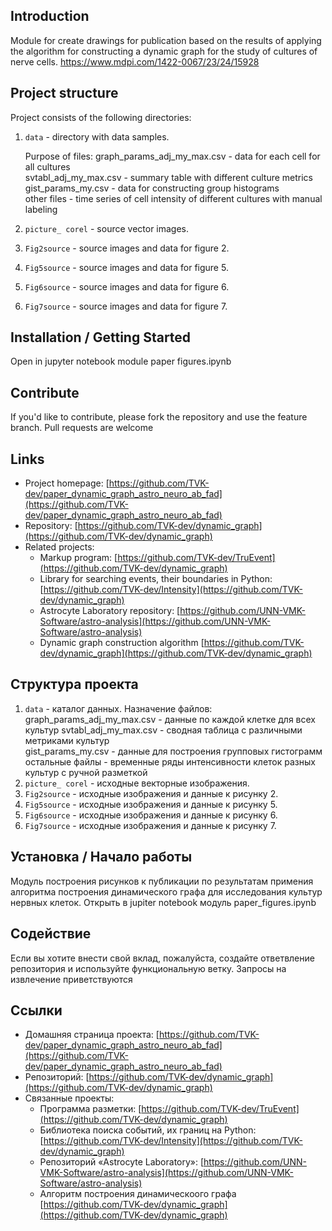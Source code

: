 ## Introduction

Module for create drawings for publication based on the results of applying the algorithm for constructing a dynamic graph for the study of cultures of nerve cells.
https://www.mdpi.com/1422-0067/23/24/15928

## Project structure

Project consists of the following directories:  

  1. `data` - directory with data samples.  
  
      Purpose of files: 
      graph_params_adj_my_max.csv   - data for each cell for all cultures  
      svtabl_adj_my_max.csv         - summary table with different culture metrics  
      gist_params_my.csv            - data for constructing group histograms  
      other files - time series of cell intensity of different cultures with manual labeling  
  
  2. `picture_ corel` - source vector images.
  3. `Fig2source` - source images and data for figure 2.  
  4. `Fig5source` - source images and data for figure 5.  
  3. `Fig6source` - source images and data for figure 6.  
  4. `Fig7source` - source images and data for figure 7.  
  
## Installation / Getting Started
   Open in jupyter notebook module paper figures.ipynb  

## Contribute

If you'd like to contribute, please fork the repository and use the feature branch. Pull requests are welcome  

## Links

- Project homepage: [https://github.com/TVK-dev/paper_dynamic_graph_astro_neuro_ab_fad](https://github.com/TVK-dev/paper_dynamic_graph_astro_neuro_ab_fad)
- Repository: [https://github.com/TVK-dev/dynamic_graph](https://github.com/TVK-dev/dynamic_graph)
- Related projects:
   - Markup program: [https://github.com/TVK-dev/TruEvent](https://github.com/TVK-dev/dynamic_graph)
   - Library for searching events, their boundaries in Python: [https://github.com/TVK-dev/Intensity](https://github.com/TVK-dev/dynamic_graph)
   - Astrocyte Laboratory repository: [https://github.com/UNN-VMK-Software/astro-analysis](https://github.com/UNN-VMK-Software/astro-analysis)
   - Dynamic graph construction algorithm [https://github.com/TVK-dev/dynamic_graph](https://github.com/TVK-dev/dynamic_graph)


## Cтруктура проекта
  1. `data` - каталог данных.
      Назначение файлов:  
      graph_params_adj_my_max.csv   - данные по каждой клетке для всех культур 
      svtabl_adj_my_max.csv         - сводная таблица с различными метриками культур  
      gist_params_my.csv            - данные для построения групповых гистограмм
      остальные файлы - временные ряды интенсивности клеток разных культур с ручной разметкой
  2. `picture_ corel` - исходные векторные изображения.
  3. `Fig2source` - исходные изображения и данные к рисунку 2.
  4. `Fig5source` - исходные изображения и данные к рисунку 5.
  3. `Fig6source` - исходные изображения и данные к рисунку 6.
  4. `Fig7source` - исходные изображения и данные к рисунку 7.

## Установка / Начало работы
Модуль построения рисунков к публикации по результатам примения алгоритма построения динамического графа для исследования культур нервных клеток. 
Открыть в jupiter notebook модуль paper_figures.ipynb  

## Содействие

Если вы хотите внести свой вклад, пожалуйста, создайте ответвление репозитория и используйте функциональную ветку. Запросы на извлечение приветствуются

## Ссылки

- Домашняя страница проекта: [https://github.com/TVK-dev/paper_dynamic_graph_astro_neuro_ab_fad](https://github.com/TVK-dev/paper_dynamic_graph_astro_neuro_ab_fad) 
- Репозиторий: [https://github.com/TVK-dev/dynamic_graph](https://github.com/TVK-dev/dynamic_graph)
- Связанные проекты:
  - Программа разметки: [https://github.com/TVK-dev/TruEvent](https://github.com/TVK-dev/dynamic_graph)
  - Библиотека поиска событий, их границ на Python: [https://github.com/TVK-dev/Intensity](https://github.com/TVK-dev/dynamic_graph)
  - Репозиторий «Astrocyte Laboratory»: [https://github.com/UNN-VMK-Software/astro-analysis](https://github.com/UNN-VMK-Software/astro-analysis)
  - Алгоритм построения динамическоого графа [https://github.com/TVK-dev/dynamic_graph](https://github.com/TVK-dev/dynamic_graph)
